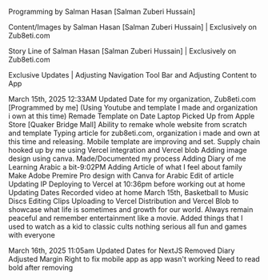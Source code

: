 Programming by Salman Hasan [Salman Zuberi Hussain]

Content/Images by Salman Hasan [Salman Zuberi Hussain] | Exclusively on Zub8eti.com

Story Line of Salman Hasan [Salman Zuberi Hussain] | Exclusively on Zub8eti.com


Exclusive Updates | Adjusting Navigation Tool Bar and Adjusting Content to App


March 15th, 2025 12:33AM
Updated Date for my organization, Zub8eti.com [Programmed by me] (Using Youtube and template I made and organization i own at this time)
Remade Template on Date Laptop Picked Up from Apple Store [Quaker Bridge Mall] 
Ability to remake whole website from scratch and template
Typing article for zub8eti.com, organization i made and own at this time and releasing. Mobile template are improving and set. Supply chain hooked up by me using Vercel integration and Vercel blob
Adding image design using canva. Made/Documented my process
Adding Diary of me Learning Arabic a bit-9:02PM
Adding Article of what I feel about family
Make Adobe Premire Pro design with Canva for Arabic
Edit of article
Updating IP 
Deploying to Vercel at 10:36pm before working out at home
Updating Dates
Recorded video at home March 15th, Basketball to Music Discs
Editing Clips 
Uploading to Vercel Distribution and Vercel Blob to showcase what life is sometimes and growth for our world. Always remain peaceful and remember entertainment like a movie. 
Added things that I used to watch as a kid to classic cults nothing serious all fun and games with everyone

March 16th, 2025 11:05am
Updated Dates for NextJS
Removed Diary 
Adjusted Margin Right to fix mobile app as app wasn't working
Need to read bold after removing
